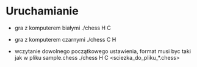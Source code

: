 Uruchamianie
===========================


* gra z komputerem białymi
 ./chess H C 

* gra z komputerem czarnymi 
  ./chess C H 

* wczytanie dowolnego początkowego ustawienia, format musi byc taki jak w pliku sample.chess
 ./chess H C <sciezka_do_pliku_*.chess> 
